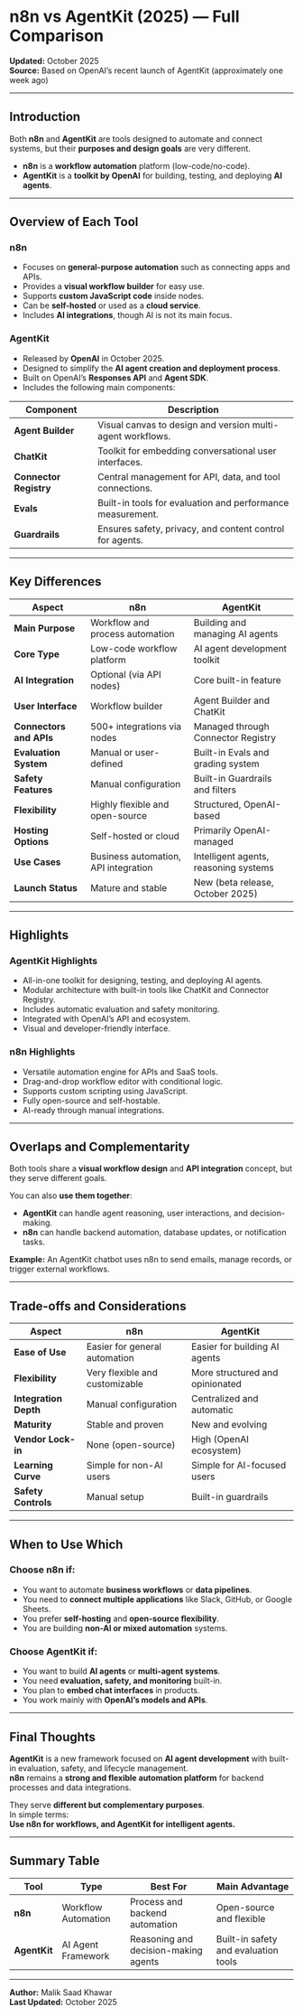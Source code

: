 # n8n vs AgentKit (2025) — Full Comparison

**Updated:** October 2025  
**Source:** Based on OpenAI’s recent launch of AgentKit (approximately one week ago)

---

## Introduction

Both **n8n** and **AgentKit** are tools designed to automate and connect systems, but their **purposes and design goals** are very different.

- **n8n** is a **workflow automation** platform (low-code/no-code).  
- **AgentKit** is a **toolkit by OpenAI** for building, testing, and deploying **AI agents**.

---

## Overview of Each Tool

### n8n
- Focuses on **general-purpose automation** such as connecting apps and APIs.  
- Provides a **visual workflow builder** for easy use.  
- Supports **custom JavaScript code** inside nodes.  
- Can be **self-hosted** or used as a **cloud service**.  
- Includes **AI integrations**, though AI is not its main focus.

### AgentKit
- Released by **OpenAI** in October 2025.  
- Designed to simplify the **AI agent creation and deployment process**.  
- Built on OpenAI’s **Responses API** and **Agent SDK**.  
- Includes the following main components:

| Component | Description |
|------------|-------------|
| **Agent Builder** | Visual canvas to design and version multi-agent workflows. |
| **ChatKit** | Toolkit for embedding conversational user interfaces. |
| **Connector Registry** | Central management for API, data, and tool connections. |
| **Evals** | Built-in tools for evaluation and performance measurement. |
| **Guardrails** | Ensures safety, privacy, and content control for agents. |

---

## Key Differences

| Aspect | n8n | AgentKit |
|--------|-----|-----------|
| **Main Purpose** | Workflow and process automation | Building and managing AI agents |
| **Core Type** | Low-code workflow platform | AI agent development toolkit |
| **AI Integration** | Optional (via API nodes) | Core built-in feature |
| **User Interface** | Workflow builder | Agent Builder and ChatKit |
| **Connectors and APIs** | 500+ integrations via nodes | Managed through Connector Registry |
| **Evaluation System** | Manual or user-defined | Built-in Evals and grading system |
| **Safety Features** | Manual configuration | Built-in Guardrails and filters |
| **Flexibility** | Highly flexible and open-source | Structured, OpenAI-based |
| **Hosting Options** | Self-hosted or cloud | Primarily OpenAI-managed |
| **Use Cases** | Business automation, API integration | Intelligent agents, reasoning systems |
| **Launch Status** | Mature and stable | New (beta release, October 2025) |

---

## Highlights

### AgentKit Highlights
- All-in-one toolkit for designing, testing, and deploying AI agents.  
- Modular architecture with built-in tools like ChatKit and Connector Registry.  
- Includes automatic evaluation and safety monitoring.  
- Integrated with OpenAI’s API and ecosystem.  
- Visual and developer-friendly interface.

### n8n Highlights
- Versatile automation engine for APIs and SaaS tools.  
- Drag-and-drop workflow editor with conditional logic.  
- Supports custom scripting using JavaScript.  
- Fully open-source and self-hostable.  
- AI-ready through manual integrations.

---

## Overlaps and Complementarity

Both tools share a **visual workflow design** and **API integration** concept, but they serve different goals.

You can also **use them together**:
- **AgentKit** can handle agent reasoning, user interactions, and decision-making.  
- **n8n** can handle backend automation, database updates, or notification tasks.

**Example:** An AgentKit chatbot uses n8n to send emails, manage records, or trigger external workflows.

---

## Trade-offs and Considerations

| Aspect | n8n | AgentKit |
|--------|-----|-----------|
| **Ease of Use** | Easier for general automation | Easier for building AI agents |
| **Flexibility** | Very flexible and customizable | More structured and opinionated |
| **Integration Depth** | Manual configuration | Centralized and automatic |
| **Maturity** | Stable and proven | New and evolving |
| **Vendor Lock-in** | None (open-source) | High (OpenAI ecosystem) |
| **Learning Curve** | Simple for non-AI users | Simple for AI-focused users |
| **Safety Controls** | Manual setup | Built-in guardrails |

---

## When to Use Which

### Choose n8n if:
- You want to automate **business workflows** or **data pipelines**.  
- You need to **connect multiple applications** like Slack, GitHub, or Google Sheets.  
- You prefer **self-hosting** and **open-source flexibility**.  
- You are building **non-AI or mixed automation** systems.

### Choose AgentKit if:
- You want to build **AI agents** or **multi-agent systems**.  
- You need **evaluation, safety, and monitoring** built-in.  
- You plan to **embed chat interfaces** in products.  
- You work mainly with **OpenAI’s models and APIs**.

---

## Final Thoughts

**AgentKit** is a new framework focused on **AI agent development** with built-in evaluation, safety, and lifecycle management.  
**n8n** remains a **strong and flexible automation platform** for backend processes and data integrations.  

They serve **different but complementary purposes**.  
In simple terms:  
**Use n8n for workflows, and AgentKit for intelligent agents.**

---

## Summary Table

| Tool | Type | Best For | Main Advantage |
|------|------|-----------|----------------|
| **n8n** | Workflow Automation | Process and backend automation | Open-source and flexible |
| **AgentKit** | AI Agent Framework | Reasoning and decision-making agents | Built-in safety and evaluation tools |

---

**Author:** Malik Saad Khawar  
**Last Updated:** October 2025
